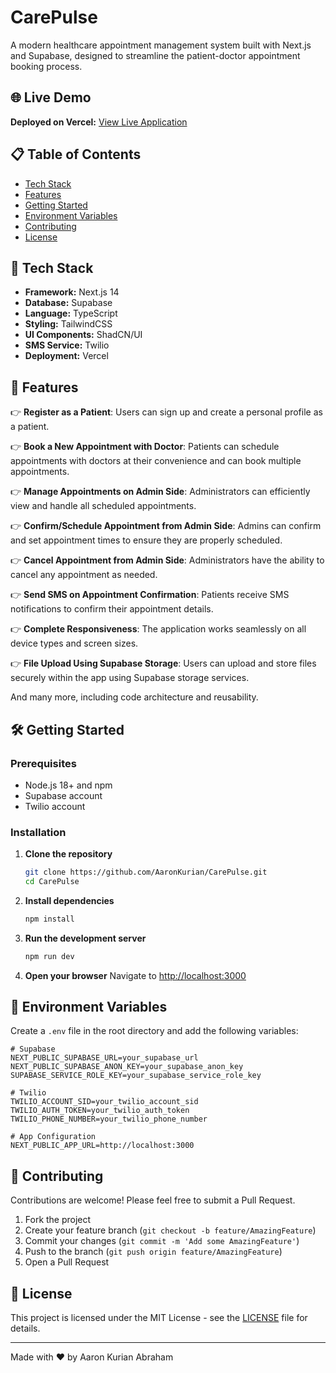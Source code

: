# CarePulse

A modern healthcare appointment management system built with Next.js and Supabase, designed to streamline the patient-doctor appointment booking process.

## 🌐 Live Demo

**Deployed on Vercel:** [View Live Application](https://carepulse-lime-mu.vercel.app/)

## 📋 Table of Contents

- [Tech Stack](#tech-stack)
- [Features](#features)
- [Getting Started](#getting-started)
- [Environment Variables](#environment-variables)
- [Contributing](#contributing)
- [License](#license)

## 🚀 Tech Stack

- **Framework:** Next.js 14
- **Database:** Supabase
- **Language:** TypeScript
- **Styling:** TailwindCSS
- **UI Components:** ShadCN/UI
- **SMS Service:** Twilio
- **Deployment:** Vercel

## 🔋 Features

👉 **Register as a Patient**: Users can sign up and create a personal profile as a patient.

👉 **Book a New Appointment with Doctor**: Patients can schedule appointments with doctors at their convenience and can book multiple appointments.

👉 **Manage Appointments on Admin Side**: Administrators can efficiently view and handle all scheduled appointments.

👉 **Confirm/Schedule Appointment from Admin Side**: Admins can confirm and set appointment times to ensure they are properly scheduled.

👉 **Cancel Appointment from Admin Side**: Administrators have the ability to cancel any appointment as needed.

👉 **Send SMS on Appointment Confirmation**: Patients receive SMS notifications to confirm their appointment details.

👉 **Complete Responsiveness**: The application works seamlessly on all device types and screen sizes.

👉 **File Upload Using Supabase Storage**: Users can upload and store files securely within the app using Supabase storage services.


And many more, including code architecture and reusability.

## 🛠️ Getting Started

### Prerequisites

- Node.js 18+ and npm
- Supabase account
- Twilio account

### Installation

1. **Clone the repository**
   ```bash
   git clone https://github.com/AaronKurian/CarePulse.git
   cd CarePulse
   ```

2. **Install dependencies**
   ```bash
   npm install
   ```

3. **Run the development server**
   ```bash
   npm run dev
   ```

4. **Open your browser**
   Navigate to [http://localhost:3000](http://localhost:3000)

## 🔐 Environment Variables

Create a `.env` file in the root directory and add the following variables:

```env
# Supabase
NEXT_PUBLIC_SUPABASE_URL=your_supabase_url
NEXT_PUBLIC_SUPABASE_ANON_KEY=your_supabase_anon_key
SUPABASE_SERVICE_ROLE_KEY=your_supabase_service_role_key

# Twilio
TWILIO_ACCOUNT_SID=your_twilio_account_sid
TWILIO_AUTH_TOKEN=your_twilio_auth_token
TWILIO_PHONE_NUMBER=your_twilio_phone_number

# App Configuration
NEXT_PUBLIC_APP_URL=http://localhost:3000
```



## 🤝 Contributing

Contributions are welcome! Please feel free to submit a Pull Request.

1. Fork the project
2. Create your feature branch (`git checkout -b feature/AmazingFeature`)
3. Commit your changes (`git commit -m 'Add some AmazingFeature'`)
4. Push to the branch (`git push origin feature/AmazingFeature`)
5. Open a Pull Request

## 📄 License

This project is licensed under the MIT License - see the [LICENSE](LICENSE) file for details.



---

Made with ❤️ by Aaron Kurian Abraham
